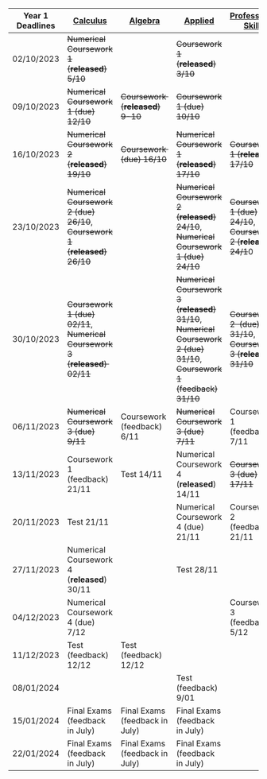 | Year 1 Deadlines | [Calculus](MTH1002%20Calculus)                                                           | [Algebra](MTH1001%20Algebra)                        | [Applied](PHY1002%20Geometrical%20Optics,%20Waves,%20and%20Mechanics)                                                                                                    | [Professional Skills](MTH1007%20Professional%20Skills%20and%20Group%20Study)                                      | [Computer Algebra](MTH1006%20Computer%20Algebra%20and%20Technical%20Computing)              |
| ---------------- | ------------------------------------------------------------------ | ------------------------------ | ---------------------------------------------------------------------------------------------------------- | -------------------------------------------------------- | ----------------------------- |
| 02/10/2023       | ~~Numerical Coursework 1 (**released**) 5/10~~                             |                                | ~~Coursework 1 (**released**) 3/10~~                                                                               |                                                          |                               |
| 09/10/2023       | ~~Numerical Coursework 1 (due) 12/10~~                                 | ~~Coursework  (**released**) 9-10~~    | ~~Coursework 1 (due) 10/10~~                                                                                   |                                                          |                               |
| 16/10/2023       | ~~Numerical Coursework 2 (**released**) 19/10~~                            | ~~Coursework  (due) 16/10~~        | ~~Numerical Coursework 1 (**released**) 17/10~~                                                                    | ~~Coursework 1 (**released**) 17/10~~                            |                               |
| 23/10/2023       | ~~Numerical Coursework 2 (due) 26/10~~, ~~Coursework 1 (**released**) 26/10~~  |                                | ~~Numerical Coursework 2 (**released**) 24/10~~, ~~Numerical Coursework 1 (due) 24/10~~                                | ~~Coursework 1 (due) 24/10~~, ~~Coursework 2 (**released**) 24/1~~0  | ~~Coursework 1 (**released**) 24/10~~ |
| 30/10/2023       | ~~Coursework 1 (due) 02/11~~, ~~Numerical Coursework 3 (**released**)  02/11~~ |                                | ~~Numerical Coursework 3 (**released**) 31/10~~, ~~Numerical Coursework 2 (due) 31/10~~, ~~Coursework 1 (feedback) 31/10~~ | ~~Coursework 2  (due) 31/10~~, ~~Coursework 3 (**released**) 31/10~~ |                               |
| 06/11/2023       | ~~Numerical Coursework 3 (due) 9/11~~                                  | Coursework  (feedback) 6/11    | ~~Numerical Coursework 3 (due) 7/11~~                                                                          | Coursework 1 (feedback) 7/11                             | ~~Coursework 1 (due) 10/11~~      |
| 13/11/2023       | Coursework 1 (feedback) 21/11                                      | Test 14/11                     | Numerical Coursework 4 (**released**) 14/11                                                                    | ~~Coursework 3 (due) 17/11~~                                 |                               |
| 20/11/2023       | Test 21/11                                                         |                                | Numerical Coursework 4 (due) 21/11                                                                         | Coursework 2 (feedback) 21/11                            |                               |
| 27/11/2023       | Numerical Coursework 4 (**released**) 30/11                            |                                | Test 28/11                                                                                                 |                                                          | Coursework 1 (feedback) 6/12  |
| 04/12/2023       | Numerical Coursework 4 (due) 7/12                                  |                                |                                                                                                            | Coursework 3 (feedback) 5/12                             | Logbook (due) 8/12            |
| 11/12/2023       | Test (feedback) 12/12                                              | Test (feedback) 12/12          |                                                                                                            |                                                          | Test 12/12                    |
| 08/01/2024       |                                                                    |                                | Test (feedback) 9/01                                                                                       |                                                          |                               |
| 15/01/2024       | Final Exams (feedback in July)                                     | Final Exams (feedback in July) | Final Exams (feedback in July)                                                                             |                                                          | Logbook (feedback) 24/01      |
| 22/01/2024       | Final Exams (feedback in July)                                     | Final Exams (feedback in July) | Final Exams (feedback in July)                                                                             |                                                          | Test (feedback) 23/01         |

